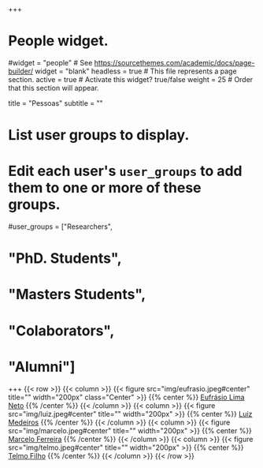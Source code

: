 +++
# People widget.
#widget = "people"  # See https://sourcethemes.com/academic/docs/page-builder/
widget = "blank"
headless = true  # This file represents a page section.
active = true  # Activate this widget? true/false
weight = 25  # Order that this section will appear.

title = "Pessoas"
subtitle = ""

# List user groups to display.
#   Edit each user's `user_groups` to add them to one or more of these groups.
#user_groups = ["Researchers",
#               "PhD. Students",
#               "Masters Students",
#               "Colaborators",
#               "Alumni"]
+++
{{< row >}}
{{< column >}}
{{< figure src="img/eufrasio.jpeg#center" title="" width="200px" class="Center" >}}
{{% center %}}
[Eufrásio Lima Neto](http://lattes.cnpq.br/5580004940091667)
{{% /center %}}
{{< /column >}}
{{< column >}}
{{< figure src="img/luiz.jpeg#center" title="" width="200px" >}}
{{% center %}}
[Luiz Medeiros](http://lattes.cnpq.br/8680871640499952)
{{% /center %}}
{{< /column >}}
{{< column >}}
{{< figure src="img/marcelo.jpeg#center" title="" width="200px" >}}
{{% center %}}
[Marcelo Ferreira](http://lattes.cnpq.br/2620157217100077)
{{% /center %}}
{{< /column >}}
{{< column >}}
{{< figure src="img/telmo.jpeg#center" title="" width="200px" >}}
{{% center %}}
[Telmo Filho](http://lattes.cnpq.br/4640945954423515)
{{% /center %}}
{{< /column >}}
{{< /row >}}